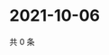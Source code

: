 # 2021-10-06

共 0 条

<!-- BEGIN WEIBO -->
<!-- 最后更新时间 Wed Oct 06 2021 11:11:46 GMT+0800 (China Standard Time) -->

<!-- END WEIBO -->
